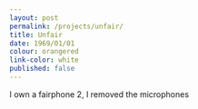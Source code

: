 ```yaml
---
layout: post
permalink: /projects/unfair/
title: Unfair
date: 1969/01/01
colour: orangered
link-color: white
published: false
---
```


I own a fairphone 2, I removed the microphones


